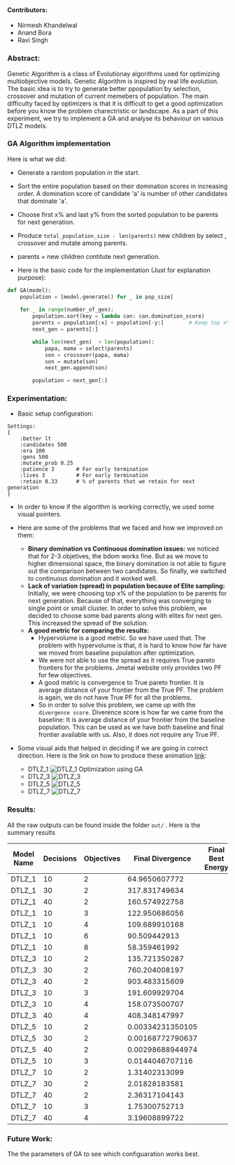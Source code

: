 #### Contributors:
- Nirmesh Khandelwal
- Anand Bora
- Ravi Singh

### Abstract:
Genetic Algorithm is a class of Evolutionay algorithms used for optimizing multiobjective models. Genetic Algorithm is inspired by real life evolution. The basic idea is to try to generate better ppopulation by selection, crossover and mutation of current memebers of population. The main difficulty faced by optimizers is that it is difficult to get a good optimization before you know the problem charectristic or landscape. As a part of this experiment, we try to implement a GA and analyse its behaviour on various DTLZ models. 

### GA Algorithm implementation
Here is what we did:

- Generate a random population in the start.
- Sort the entire population based on their domination scores in increasing order. A domination score of candidate 'a' is number of other candidates that dominate 'a'.
- Choose first x% and last y% from the sorted population to be parents for next generation. 
- Produce `total_population_size - len(parents)` new children by select , crossover and mutate among parents. 
- parents + new children contitute next generation.

- Here is the basic code for the implementation (Just for explanation purpose):
```python
def GA(model):
	population = [model.generate() for _ in pop_size]
	
	for _ in range(number_of_gen):
		population.sort(key = lambda can: can.domination_score)
		parents = population[:x] + population[-y:]        # Keep top x% and bottom y%
		next_gen = parents[:]

		while len(next_gen)  < len(population):
			papa, mama = select(parents)
			son = crossover(papa, mama)
			son = mutate(son)
			next_gen.append(son)

		population = next_gen[:]
```

### Experimentation:

- Basic setup configuration:

```
Settings: 
{   
    :better lt
    :candidates 500
    :era 100
    :gens 500
    :mutate_prob 0.25
    :patience 3       # For early termination
    :lives 3          # For early termination
    :retain 0.33      # % of parents that we retain for next generation
}
```

- In order to know if the algorithm is working correctly, we used some visual pointers.
- Here are some of the problems that we faced and how we improved on them:
	+ **Binary domination vs Continuous domination issues:** we noticed that for 2-3 objetives, the bdom works fine. But as we move to higher dimensional space, the binary domination is not able to figure out the comparison between two candidates. So finally, we switched to continuous domination and it worked well.
	+ **Lack of variation (spread) in population because of Elite sampling:** Initially, we were choosing top x% of the population to be parents for next generation. Because of that, everything was converging to single point or small cluster. In order to solve this problem, we decided to choose some bad parents along with elites for next gen. This increased the spread of the solution. 
	+ **A good metric for comparing the results:** 
		- Hypervolume is a good metric. So we have used that. The problem with hypervolume is that, it is hard to know how far have we moved from baseline population after optimization. 
		- We were not able to use the spread as it requires True pareto frontiers for the problems. Jmetal website only provides two PF for few objectives.
		- A good metric is convergence to True pareto frontier. It is average distance of your frontier from the True PF. The problem is again, we do not have True PF for all the problems.
		- So in order to solve this problem, we came up with the `divergence score`. Diverence score is how far we came from the baseline: It is average distance of your frontier from the baseline population. This can be used as we have both baseline and final frontier available with us. Also, it does not require any True PF.

- Some visual aids that helped in deciding if we are going in correct direction. Here is the link on how to produce these animation [link](animations.md):

	+ DTLZ_1 ![DTLZ_1 Optimization using GA](http://i.imgur.com/BISkpyY.gifv) 
	+ DTLZ_3 ![DTLZ_3](http://i.imgur.com/KjtuaQd.gif) 
	+ DTLZ_5 ![DTLZ_5](http://i.imgur.com/XZlNEIw.gif)
	+ DTLZ_7 ![DTLZ_7](http://i.imgur.com/MbjngQ6.gif)  

### Results:
All the raw outputs can be found inside the folder `out/` . Here is the summary results

|Model Name   |  Decisions  | Objectives  | Final Divergence | Final Best Energy | Hypervolume |
|-------------|-------------|-------------|------------------|-------------------|-------------|
| DTLZ_1      | 10          | 2           | 64.9650607772    | ||
| DTLZ_1      | 30          | 2           | 317.831749634    | ||
| DTLZ_1      | 40          | 2           | 160.574922758    | ||
| DTLZ_1      | 10          | 3           | 122.950686056    | ||
| DTLZ_1      | 10          | 4           | 109.689910168    | ||
| DTLZ_1      | 10          | 6           | 90.509442913     | ||
| DTLZ_1      | 10          | 8           | 58.359461992     | ||
| DTLZ_3      | 10          | 2           | 135.721350287    | ||
| DTLZ_3      | 30          | 2           | 760.204008197    | ||
| DTLZ_3      | 40          | 2           | 903.483315609    | ||
| DTLZ_3      | 10          | 3           | 191.609929704    | ||
| DTLZ_3      | 10          | 4           | 158.073500707    | ||
| DTLZ_3      | 40          | 4           | 408.348147997    | ||
| DTLZ_5      | 10          | 2           | 0.00334231350105 | ||
| DTLZ_5      | 30          | 2           | 0.00168772790637 | ||
| DTLZ_5      | 40          | 2           | 0.00298688944974 | ||
| DTLZ_5      | 10          | 3           | 0.0144046707116  | ||
| DTLZ_7      | 10          | 2           | 1.31402313099    | ||
| DTLZ_7      | 30          | 2           | 2.01828183581    | ||
| DTLZ_7      | 40          | 2           | 2.36317104143    | ||
| DTLZ_7      | 10          | 3           | 1.75300752713    | ||
| DTLZ_7      | 40          | 4           | 3.19608899722    | ||

### Future Work:
The the parameters of GA to see which configuaration works best.
